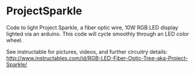 ProjectSparkle
==============

Code to light Project Sparkle, a fiber optic wire, 10W RGB LED display lighted via an arduino. This code will cycle smoothly through an LED color wheel.

See instructable for pictures, videos, and further circuitry details: http://www.instructables.com/id/RGB-LED-Fiber-Optic-Tree-aka-Project-Sparkle/
